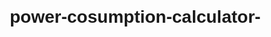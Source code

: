 # power-cosumption-calculator-
<!DOCTYPE html>
<html lang="en">
<head>
    <meta charset="UTF-8">
    <meta name="viewport" content="width=device-width, initial-scale=1.0">
    <title>Power Consumption Calculator</title>
    <style>
        body {
            font-family: Arial, sans-serif;
            margin: 20px;
        }

        #calculator {
            max-width: 400px;
            margin: 0 auto;
        }

        label {
            display: block;
            margin-bottom: 8px;
        }

        input {
            width: 100%;
            padding: 8px;
            margin-bottom: 16px;
        }

        button {
            background-color: #4CAF50;
            color: white;
            padding: 10px;
            border: none;
            cursor: pointer;
            width: 100%;
        }

        #result {
            margin-top: 20px;
        }
    </style>
</head>
<body>

<div id="calculator">
    <label for="numDrives">Number of Drives:</label>
    <input type="number" id="numDrives" placeholder="Enter number of drives" required>

    <label for="drivePower">Drive Power Consumption (Watts):</label>
    <input type="number" id="drivePower" placeholder="Enter drive power consumption" required>

    <label for="systemEfficiency">System Efficiency (%):</label>
    <input type="number" id="systemEfficiency" placeholder="Enter system efficiency" required>

    <button onclick="calculatePowerConsumption()">Calculate Power Consumption</button>

    <div id="result"></div>
</div>

<script>
    function calculatePowerConsumption() {
        const numDrives = parseInt(document.getElementById("numDrives").value);
        const drivePower = parseInt(document.getElementById("drivePower").value);
        const systemEfficiency = parseFloat(document.getElementById("systemEfficiency").value);

        const totalDrivePower = numDrives * drivePower;
        const totalSystemPower = totalDrivePower / (systemEfficiency / 100);

        const resultElement = document.getElementById("result");
        resultElement.innerHTML = `<p>Total Drive Power Consumption: ${totalDrivePower} Watts</p>
                                   <p>Total System Power Consumption: ${totalSystemPower.toFixed(2)} Watts</p>`;
    }
</script>

</body>
</html>
